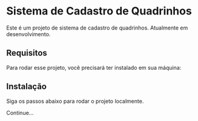 # Sistema de Cadastro de Quadrinhos

Este é um projeto de sistema de cadastro de quadrinhos. Atualmente em desenvolvimento.

## Requisitos

Para rodar esse projeto, você precisará ter instalado em sua máquina:

## Instalação

Siga os passos abaixo para rodar o projeto localmente.

Continue...

